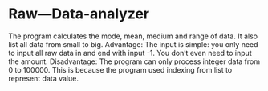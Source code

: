 # Raw—Data-analyzer
 The program calculates the mode, mean, medium and range of data. It also list all data from small to big.
Advantage: The input is simple: you only need to input all raw data in and end with input -1. You don’t even need to input the amount.
Disadvantage: The program can only process integer data from 0 to 100000. This is because the program used indexing from list to represent data value.
